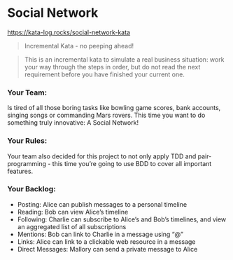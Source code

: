 # Social Network

https://kata-log.rocks/social-network-kata

> Incremental Kata - no peeping ahead!

> This is an incremental kata to simulate a real business situation: work your way through the steps
> in order, but do not read the next requirement before you have finished your current one.

### Your Team:

Is tired of all those boring tasks like bowling game scores, bank accounts, singing songs or
commanding Mars rovers. This time you want to do something truly innovative: A Social Network!

### Your Rules:

Your team also decided for this project to not only apply TDD and pair-programming - this time
you’re going to use BDD to cover all important features.

### Your Backlog:

- Posting: Alice can publish messages to a personal timeline
- Reading: Bob can view Alice’s timeline
- Following: Charlie can subscribe to Alice’s and Bob’s timelines, and view an aggregated list of
  all subscriptions
- Mentions: Bob can link to Charlie in a message using “@”
- Links: Alice can link to a clickable web resource in a message
- Direct Messages: Mallory can send a private message to Alice
